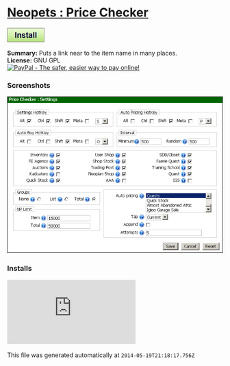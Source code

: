 # [Neopets : Price Checker](.)

[![Install](../../resources/image/install_button.jpg)](../../../../raw/master/scripts/Neopets__Price_Checker/112692.user.js)

**Summary:** Puts a link near to the item name in many places.<br />
**License:** GNU GPL<br />
[![PayPal - The safer, easier way to pay online!](https://www.paypalobjects.com/en_US/i/btn/btn_donate_SM.gif "PayPal - The safer, easier way to pay online!")](http://goo.gl/Fv19S)

### Screenshots
![Settings](Settings.png)


### Installs
![Daily installs](http://gm.wesley.eti.br/count.php?id=scripts/file&type=image)

This file was generated automatically at `2014-05-19T21:18:17.756Z`